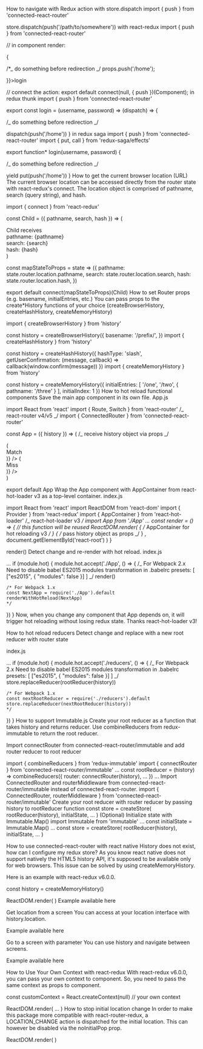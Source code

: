 How to navigate with Redux action
with store.dispatch
import { push } from 'connected-react-router'

store.dispatch(push('/path/to/somewhere'))
with react-redux
import { push } from 'connected-react-router'

// in component render:

<div onClick={() => {

/\*_ do something before redirection _/
props.push('/home');

}}>login</div>

// connect the action:
export default connect(null, { push })(Component);
in redux thunk
import { push } from 'connected-react-router'

export const login = (username, password) => (dispatch) => {

/_ do something before redirection _/

dispatch(push('/home'))
}
in redux saga
import { push } from 'connected-react-router'
import { put, call } from 'redux-saga/effects'

export function\* login(username, password) {

/_ do something before redirection _/

yield put(push('/home'))
}
How to get the current browser location (URL)
The current browser location can be accessed directly from the router state with react-redux's connect. The location object is comprised of pathname, search (query string), and hash.

import { connect } from 'react-redux'

const Child = ({ pathname, search, hash }) => (

  <div>
    Child receives
    <div>
      pathname: {pathname}
    </div>
    <div>
      search: {search}
    </div>
    <div>
      hash: {hash}
    </div>
  </div>
)

const mapStateToProps = state => ({
pathname: state.router.location.pathname,
search: state.router.location.search,
hash: state.router.location.hash,
})

export default connect(mapStateToProps)(Child)
How to set Router props (e.g. basename, initialEntries, etc.)
You can pass props to the create\*History functions of your choice (createBrowserHistory, createHashHistory, createMemoryHistory)

import { createBrowserHistory } from 'history'

const history = createBrowserHistory({
basename: '/prefix/',
})
import { createHashHistory } from 'history'

const history = createHashHistory({
hashType: 'slash',
getUserConfirmation: (message, callback) => callback(window.confirm(message))
})
import { createMemoryHistory } from 'history'

const history = createMemoryHistory({
initialEntries: [ '/one', '/two', { pathname: '/three' } ],
initialIndex: 1
})
How to hot reload functional components
Save the main app component in its own file.
App.js

import React from 'react'
import { Route, Switch } from 'react-router' /_ react-router v4/v5 _/
import { ConnectedRouter } from 'connected-react-router'

const App = ({ history }) => ( /_ receive history object via props _/
<ConnectedRouter history={history}>
<div>
<Switch>
<Route exact path="/" render={() => (<div>Match</div>)} />
<Route render={() => (<div>Miss</div>)} />
</Switch>
</div>
</ConnectedRouter>
)

export default App
Wrap the App component with AppContainer from react-hot-loader v3 as a top-level container.
index.js

import React from 'react'
import ReactDOM from 'react-dom'
import { Provider } from 'react-redux'
import { AppContainer } from 'react-hot-loader' /_ react-hot-loader v3 _/
import App from './App'
...
const render = () => { // this function will be reused
ReactDOM.render(
<AppContainer> { /_ AppContainer for hot reloading v3 _/ }
<Provider store={store}>
<App history={history} /> { /_ pass history object as props _/ }
</Provider>
</AppContainer>,
document.getElementById('react-root')
)
}

render()
Detect change and re-render with hot reload.
index.js

...
if (module.hot) {
module.hot.accept('./App', () => {
/_ For Webpack 2.x
Need to disable babel ES2015 modules transformation in .babelrc
presets: [
["es2015", { "modules": false }]
]
_/
render()

    /* For Webpack 1.x
    const NextApp = require('./App').default
    renderWithHotReload(NextApp)
    */

})
}
Now, when you change any component that App depends on, it will trigger hot reloading without losing redux state. Thanks react-hot-loader v3!

How to hot reload reducers
Detect change and replace with a new root reducer with router state

index.js

...
if (module.hot) {
module.hot.accept('./reducers', () => {
/_ For Webpack 2.x
Need to disable babel ES2015 modules transformation in .babelrc
presets: [
["es2015", { "modules": false }]
]
_/
store.replaceReducer(rootReducer(history))

    /* For Webpack 1.x
    const nextRootReducer = require('./reducers').default
    store.replaceReducer(nextRootReducer(history))
    */

})
}
How to support Immutable.js
Create your root reducer as a function that takes history and returns reducer. Use combineReducers from redux-immutable to return the root reducer.

Import connectRouter from connected-react-router/immutable and add router reducer to root reducer

import { combineReducers } from 'redux-immutable'
import { connectRouter } from 'connected-react-router/immutable'
...
const rootReducer = (history) => combineReducers({
router: connectRouter(history),
...
})
...
Import ConnectedRouter and routerMiddleware from connected-react-router/immutable instead of connected-react-router.
import { ConnectedRouter, routerMiddleware } from 'connected-react-router/immutable'
Create your root reducer with router reducer by passing history to rootReducer function
const store = createStore(
rootReducer(history),
initialState,
...
)
(Optional) Initialize state with Immutable.Map()
import Immutable from 'immutable'
...
const initialState = Immutable.Map()
...
const store = createStore(
rootReducer(history),
initialState,
...
)

How to use connected-react-router with react native
History does not exist, how can I configure my redux store?
As you know react native does not support natively the HTML5 history API, it's supposed to be available only for web browsers. This issue can be solved by using createMemoryHistory.

Here is an example with react-redux v6.0.0.

const history = createMemoryHistory()

ReactDOM.render(
<Provider store={store}>
<ConnectedRouter history={history}>
<Route path="/" component={myComponent} exact={true} />
</ConnectedRouter>
</Provider>
)
Example available here

Get location from a screen
You can access at your location interface with history.location.

Example available here

Go to a screen with parameter
You can use history and navigate between screens.

Example available here

How to Use Your Own Context with react-redux
With react-redux v6.0.0, you can pass your own context to <Provider> component. So, you need to pass the same context as props to <ConnectedRouter> component.

const customContext = React.createContext(null) // your own context

ReactDOM.render(
<Provider store={store} context={customContext}>
<ConnectedRouter history={history} context={customContext}>
...
</ConnectedRouter>
</Provider>
)
How to stop initial location change
In order to make this package more compatible with react-router-redux, a LOCATION_CHANGE action is dispatched for the initial location. This can however be disabled via the noInitialPop prop.

ReactDOM.render(
<Provider store={store}>
<ConnectedRouter history={history} noInitialPop>
<Route path="/" component={myComponent} exact={true} />
</ConnectedRouter>
</Provider>
)
